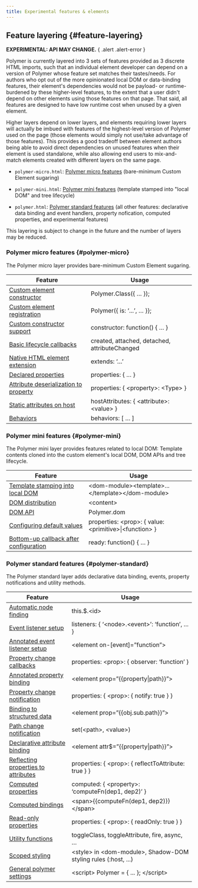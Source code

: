 ```yaml
---
title: Experimental features & elements
---
```


<!-- toc -->

## Feature layering {#feature-layering}

**EXPERIMENTAL: API MAY CHANGE.**
{ .alert .alert-error }

Polymer is currently layered into 3 sets of features provided as 3 discrete
HTML imports, such that an individual element developer can depend on a version
of Polymer whose feature set matches their tastes/needs.  For authors who opt
out of the more opinionated local DOM or data-binding features, their element's
dependencies would not be payload- or runtime-burdened by these higher-level
features, to the extent that a user didn't depend on other elements using those
features on that page.  That said, all features are designed to have low runtime
cost when unused by a given element.

Higher layers depend on lower layers, and elements requiring lower layers will
actually be imbued with features of the highest-level version of Polymer used on
the page (those elements would simply not use/take advantage of those features).
This provides a good tradeoff between element authors being able to avoid direct
dependencies on unused features when their element is used standalone, while
also allowing end users to mix-and-match elements created with different layers
on the same page.

*   `polymer-micro.html`: [Polymer micro features](#polymer-micro) (bare-minimum
    Custom Element sugaring)

*   `polymer-mini.html`: [Polymer mini features](#polymer-mini) (template
     stamped into "local DOM" and tree lifecycle)

*   `polymer.html`: [Polymer standard features](#polymer-standard) (all other
    features: declarative data binding and event handlers, property nofication,
    computed properties, and experimental features)

This layering is subject to change in the future and the number of layers may be reduced.

### Polymer micro features {#polymer-micro}

The Polymer micro layer provides bare-minimum Custom Element sugaring.


| Feature | Usage
|---------|-------
| [Custom element constructor](registering-elements#element-constructor) | Polymer.Class({ … });
| [Custom element registration](registering-elements#register-element) | Polymer({ is: ‘...’,  … }};
| [Custom constructor support](registering-elements#bespoke-constructor) | constructor: function() { … }
| [Basic lifecycle callbacks](registering-elements#basic-callbacks) | created, attached, detached, attributeChanged
| [Native HTML element extension](registering-elements#type-extension) | extends: ‘…’
| [Declared properties](properties) | properties: { … }
| [Attribute deserialization to property](properties#attribute-deserialization) | properties: { \<property>: \<Type> }
| [Static attributes on host](registering-elements#host-attributes) | hostAttributes: { \<attribute>: \<value> }
| [Behaviors](behaviors) | behaviors: [ … ]


### Polymer mini features {#polymer-mini}

The Polymer mini layer provides features related to local DOM:
Template contents cloned into the custom element's local DOM, DOM APIs and
tree lifecycle.

| Feature | Usage
|---------|-------
| [Template stamping into local DOM](local-dom#template-stamping) | \<dom-module>\<template>...\</template>\</dom-module>
| [DOM distribution](local-dom#dom-distribution) | \<content>
| [DOM API](local-dom#dom-api)  | Polymer.dom
| [Configuring default values](properties#configure-values)  | properties: \<prop>: { value: \<primitive>\|\<function> }
| [Bottom-up callback after configuration](registering-elements#ready-method) | ready: function() { … }

<a name="polymer-standard"></a>

### Polymer standard features {#polymer-standard}

The Polymer standard layer adds declarative data binding, events, property notifications and utility methods.

| Feature | Usage
|---------|-------
| [Automatic node finding](local-dom#node-finding) | this.$.\<id>
| [Event listener setup](events#event-listeners)| listeners: { ‘\<node>.\<event>’: ‘function’, ... }
| [Annotated event listener setup](events#annotated-listeners) | \<element on-[event]=”function”>
| [Property change callbacks](properties#change-callbacks) | properties: \<prop>: { observer: ‘function’ }
| [Annotated property binding](data-binding#property-binding) | \<element prop=”{{property\|path}}”>
| [Property change notification](data-binding#property-notification) | properties: { \<prop>: { notify: true } }
| [Binding to structured data](data-binding#path-binding) | \<element prop=”{{obj.sub.path}}”>
| [Path change notification](data-binding#set-path) | set(\<path>, \<value>)
| [Declarative attribute binding](data-binding#attribute-binding) | \<element attr$=”{{property\|path}}”>
| [Reflecting properties to attributes](properties#attribute-reflection) | properties: { \<prop>: { reflectToAttribute: true } }
| [Computed properties](properties#computed-properties) | computed: { \<property>: ‘computeFn(dep1, dep2)’ }
| [Computed bindings](data-binding#annotated-computed) | \<span>{{computeFn(dep1, dep2)}}\</span>
| [Read-only properties](properties#read-only) |  properties: { \<prop>: { readOnly: true } }
| [Utility functions](instance-methods) | toggleClass, toggleAttribute, fire, async, …
| [Scoped styling](styling) | \<style> in \<dom-module>, Shadow-DOM styling rules (:host, ...)
| [General polymer settings](#settings) | \<script> Polymer = { ... }; \</script>
